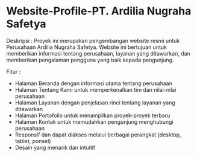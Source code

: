 # Website-Profile-PT. Ardilia Nugraha Safetya

Deskripsi :
Proyek ini merupakan pengembangan website resmi untuk Perusahaan Ardilia Nugraha Safetya. Website ini bertujuan untuk memberikan informasi tentang perusahaan, layanan yang ditawarkan, dan memberikan pengalaman pengguna yang baik kepada pengunjung.

Fitur :
- Halaman Beranda dengan informasi utama tentang perusahaan
- Halaman Tentang Kami untuk memperkenalkan tim dan nilai-nilai perusahaan
- Halaman Layanan dengan penjelasan rinci tentang layanan yang ditawarkan
- Halaman Portofolio untuk menampilkan proyek-proyek terbaru
- Halaman Kontak untuk memudahkan pengunjung menghubungi perusahaan
- Responsif dan dapat diakses melalui berbagai perangkat (desktop, tablet, ponsel)
- Desain yang menarik dan intuitif
